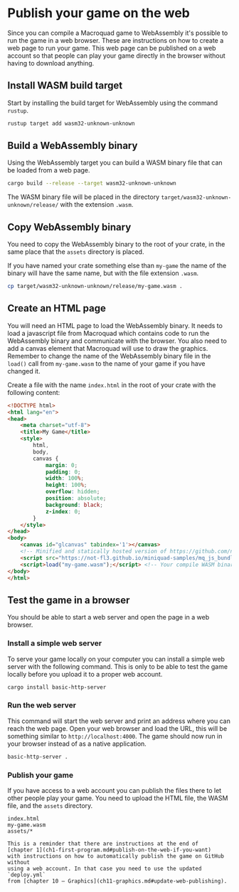 # Publish your game on the web

Since you can compile a Macroquad game to WebAssembly it's possible to run the
game in a web browser. These are instructions on how to create a web page to
run your game. This web page can be published on a web account so that people
can play your game directly in the browser without having to download
anything.

## Install WASM build target

Start by installing the build target for WebAssembly using the command
`rustup`.

```sh
rustup target add wasm32-unknown-unknown
```

## Build a WebAssembly binary

Using the WebAssembly target you can build a WASM binary file that can be
loaded from a web page.

```sh
cargo build --release --target wasm32-unknown-unknown
```

The WASM binary file will be placed in the directory
`target/wasm32-unknown-unknown/release/` with the extension `.wasm`.

## Copy WebAssembly binary

You need to copy the WebAssembly binary to the root of your crate, in the same
place that the `assets` directory is placed.

If you have named your crate something else than `my-game` the name of the
binary will have the same name, but with the file extension `.wasm`.

```sh
cp target/wasm32-unknown-unknown/release/my-game.wasm .
```

## Create an HTML page

You will need an HTML page to load the WebAssembly binary. It needs to load a
javascript file from Macroquad which contains code to run the WebAssembly
binary and communicate with the browser. You also need to add a canvas element
that Macroquad will use to draw the graphics. Remember to change the name of
the WebAssembly binary file in the `load()` call from `my-game.wasm` to the
name of your game if you have changed it.

Create a file with the name `index.html` in the root of your crate with the
following content:

```html
<!DOCTYPE html>
<html lang="en">
<head>
    <meta charset="utf-8">
    <title>My Game</title>
    <style>
        html,
        body,
        canvas {
            margin: 0;
            padding: 0;
            width: 100%;
            height: 100%;
            overflow: hidden;
            position: absolute;
            background: black;
            z-index: 0;
        }
    </style>
</head>
<body>
    <canvas id="glcanvas" tabindex='1'></canvas>
    <!-- Minified and statically hosted version of https://github.com/not-fl3/macroquad/blob/master/js/mq_js_bundle.js -->
    <script src="https://not-fl3.github.io/miniquad-samples/mq_js_bundle.js"></script>
    <script>load("my-game.wasm");</script> <!-- Your compile WASM binary -->
</body>
</html>
```

## Test the game in a browser

You should be able to start a web server and open the page in a web browser.

### Install a simple web server

To serve your game locally on your computer you can install a simple web
server with the following command. This is only to be able to test the game
locally before you upload it to a proper web account.

```sh
cargo install basic-http-server
```

### Run the web server

This command will start the web server and print an address where you can
reach the web page. Open your web browser and load the URL, this will be
something similar to `http://localhost:4000`. The game should now run in your
browser instead of as a native application.

```sh
basic-http-server .
```

### Publish your game

If you have access to a web account you can publish the files there to let
other people play your game. You need to upload the HTML file, the WASM file,
and the `assets` directory.

```
index.html
my-game.wasm
assets/*
```

```admonish note
This is a reminder that there are instructions at the end of
[chapter 1](ch1-first-program.md#publish-on-the-web-if-you-want)
with instructions on how to automatically publish the game on GitHub without
using a web account. In that case you need to use the updated `deploy.yml`
from [chapter 10 – Graphics](ch11-graphics.md#update-web-publishing).
```

